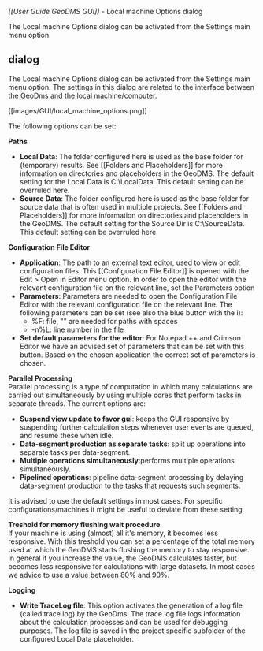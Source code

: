 _[[User Guide GeoDMS GUI]]_ - Local machine Options dialog

The Local machine Options dialog can be activated from the Settings main menu option.

## dialog

The Local machine Options dialog can be activated from the Settings main menu option. The settings in this dialog are related to the interface between the GeoDms and the local machine/computer. 

[[images/GUI/local_machine_options.png]]

The following options can be set:

**Paths**
* **Local Data**: The folder configured here is used as the base folder for (temporary) results. See [[Folders and Placeholders]] for more information on directories and placeholders in the GeoDMS. The default setting for the Local Data is C:\LocalData. This default setting can be overruled here.
* **Source Data**: The folder configured here is used as the base folder for source data that is often used in multiple projects. See [[Folders and Placeholders]] for more information on directories and placeholders in the GeoDMS. The default setting for the Source Dir is C:\SourceData. This default setting can be overruled here.

**Configuration File Editor**
* **Application**: The path to an external text editor, used to view or edit configuration files. This [[Configuration File Editor]] is opened with the Edit > Open in Editor menu option. In order to open the editor with the relevant configuration file on the relevant line, set the Parameters option
* **Parameters**: Parameters are needed to open the Configuration File Editor with the relevant configuration file on the relevant line. The following 
parameters can be set (see also the blue button with the i):
   - %F: file, "" are needed for paths with spaces
   - -n%L: line number in the file
* **Set default parameters for the editor**: For Notepad ++ and Crimson Editor we have an advised set of parameters that can be set with this button. Based on the chosen application the correct set of parameters is chosen. 

**Parallel Processing**<br>
Parallel processing is a type of computation in which many calculations are carried out simultaneously by using multiple cores that perform tasks in separate threads. The current options are:
* **Suspend view update to favor gui**: keeps the GUI responsive by suspending further calculation steps whenever user events are queued, and resume these when idle.
* **Data-segment production as separate tasks**: split up operations into separate tasks per data-segment.
* **Multiple operations simultaneously**:performs multiple operations simultaneously.
* **Pipelined operations**: pipeline data-segment processing by delaying data-segment production to the tasks that requests such segments.

It is advised to use the default settings in most cases. For specific configurations/machines it might be useful to deviate from these setting.

**Treshold for memory flushing wait procedure**<br>
If your machine is using (almost) all it's memory, it becomes less responsive. With this treshold you can set a percentage of the total memory used at which the GeoDMS starts flushing the memory to stay responsive. In general if you increase the value, the GeoDMS calculates faster, but becomes less responsive for calculations with large datasets. In most cases we advice to use a value between 80% and 90%.

**Logging**<br>
* **Write TraceLog file**:
This option activates the generation of a log file (called trace.log) by the GeoDms. The trace.log file logs information about the calculation processes and can be used for debugging purposes. The log file is saved in the project specific subfolder of the configured Local Data placeholder.


